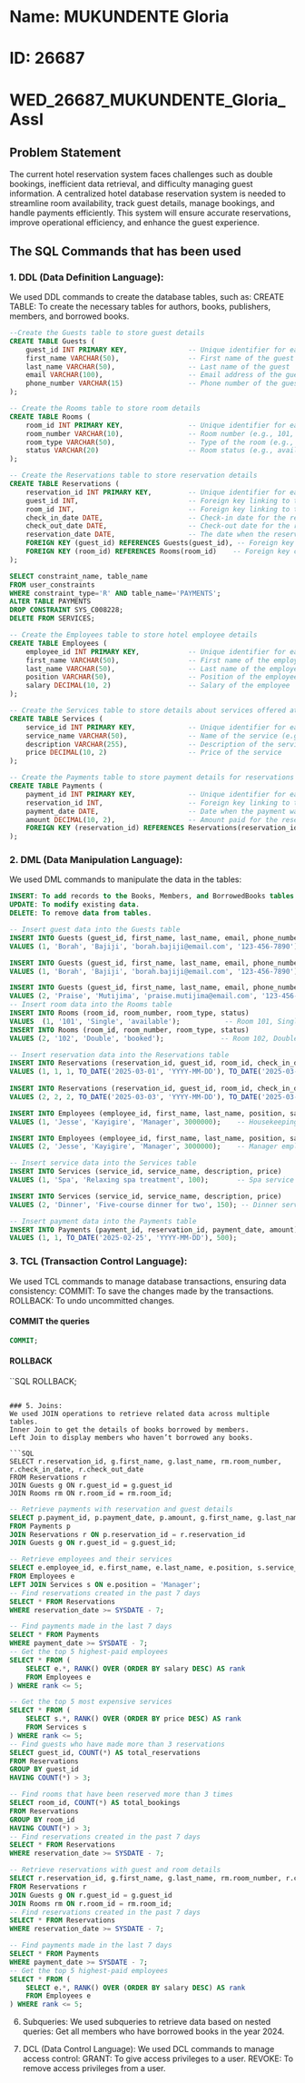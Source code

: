 # Name: MUKUNDENTE Gloria
# ID: 26687
 
# WED_26687_MUKUNDENTE_Gloria_AssI

## Problem Statement

The current hotel reservation system faces challenges such as double bookings, inefficient data retrieval, and difficulty managing guest information. 
A centralized hotel database reservation system is needed to streamline room availability, track guest details, manage bookings, and handle payments efficiently. 
This system will ensure accurate reservations, improve operational efficiency, and enhance the guest experience.

## The SQL Commands that has been used
### 1. DDL (Data Definition Language):

We used DDL commands to create the database tables, such as:
CREATE TABLE: To create the necessary tables for authors, books, publishers, members, and borrowed books.

```SQL
--Create the Guests table to store guest details
CREATE TABLE Guests (
    guest_id INT PRIMARY KEY,               -- Unique identifier for each guest
    first_name VARCHAR(50),                 -- First name of the guest
    last_name VARCHAR(50),                  -- Last name of the guest
    email VARCHAR(100),                     -- Email address of the guest
    phone_number VARCHAR(15)                -- Phone number of the guest
);
```
```SQL
-- Create the Rooms table to store room details
CREATE TABLE Rooms (
    room_id INT PRIMARY KEY,                -- Unique identifier for each room
    room_number VARCHAR(10),                -- Room number (e.g., 101, 102)
    room_type VARCHAR(50),                  -- Type of the room (e.g., Single, Double)
    status VARCHAR(20)                      -- Room status (e.g., available, booked, under maintenance)
);
```
```SQL
-- Create the Reservations table to store reservation details
CREATE TABLE Reservations (
    reservation_id INT PRIMARY KEY,         -- Unique identifier for each reservation
    guest_id INT,                           -- Foreign key linking to the Guests table
    room_id INT,                            -- Foreign key linking to the Rooms table
    check_in_date DATE,                     -- Check-in date for the reservation
    check_out_date DATE,                    -- Check-out date for the reservation
    reservation_date DATE,                  -- The date when the reservation was made
    FOREIGN KEY (guest_id) REFERENCES Guests(guest_id), -- Foreign key constraint on guest_id
    FOREIGN KEY (room_id) REFERENCES Rooms(room_id)    -- Foreign key constraint on room_id
);
```
```SQL
SELECT constraint_name, table_name
FROM user_constraints
WHERE constraint_type='R' AND table_name='PAYMENTS';
ALTER TABLE PAYMENTS
DROP CONSTRAINT SYS_C008228;
DELETE FROM SERVICES;
```
```SQL
-- Create the Employees table to store hotel employee details
CREATE TABLE Employees (
    employee_id INT PRIMARY KEY,            -- Unique identifier for each employee
    first_name VARCHAR(50),                 -- First name of the employee
    last_name VARCHAR(50),                  -- Last name of the employee
    position VARCHAR(50),                   -- Position of the employee (e.g., Manager, Housekeeping)
    salary DECIMAL(10, 2)                   -- Salary of the employee
);
```
```SQL
-- Create the Services table to store details about services offered at the hotel
CREATE TABLE Services (
    service_id INT PRIMARY KEY,             -- Unique identifier for each service
    service_name VARCHAR(50),               -- Name of the service (e.g., Spa, Dinner)
    description VARCHAR(255),               -- Description of the service
    price DECIMAL(10, 2)                    -- Price of the service
);
```
```SQL
-- Create the Payments table to store payment details for reservations
CREATE TABLE Payments (
    payment_id INT PRIMARY KEY,             -- Unique identifier for each payment
    reservation_id INT,                     -- Foreign key linking to the Reservations table
    payment_date DATE,                      -- Date when the payment was made
    amount DECIMAL(10, 2),                  -- Amount paid for the reservation
    FOREIGN KEY (reservation_id) REFERENCES Reservations(reservation_id) -- Foreign key constraint on reservation_id
);
```

### 2. DML (Data Manipulation Language):
We used DML commands to manipulate the data in the tables:

```SQL
INSERT: To add records to the Books, Members, and BorrowedBooks tables.
UPDATE: To modify existing data.
DELETE: To remove data from tables.

-- Insert guest data into the Guests table
INSERT INTO Guests (guest_id, first_name, last_name, email, phone_number) 
VALUES (1, 'Borah', 'Bajiji', 'borah.bajiji@email.com', '123-456-7890');   -- First guest

INSERT INTO Guests (guest_id, first_name, last_name, email, phone_number) 
VALUES (1, 'Borah', 'Bajiji', 'borah.bajiji@email.com', '123-456-7890');

INSERT INTO Guests (guest_id, first_name, last_name, email, phone_number) 
VALUES (2, 'Praise', 'Mutijima', 'praise.mutijima@email.com', '123-456-7890');
-- Insert room data into the Rooms table
INSERT INTO Rooms (room_id, room_number, room_type, status) 
VALUES  (1, '101', 'Single', 'available');           -- Room 101, Single, available
INSERT INTO Rooms (room_id, room_number, room_type, status) 
VALUES (2, '102', 'Double', 'booked');              -- Room 102, Double, booked

-- Insert reservation data into the Reservations table
INSERT INTO Reservations (reservation_id, guest_id, room_id, check_in_date, check_out_date, reservation_date) 
VALUES (1, 1, 1, TO_DATE('2025-03-01', 'YYYY-MM-DD'), TO_DATE('2025-03-05', 'YYYY-MM-DD'), TO_DATE('2025-02-20', 'YYYY-MM-DD'));--Reservation for guest 1
    
INSERT INTO Reservations (reservation_id, guest_id, room_id, check_in_date, check_out_date, reservation_date) 
VALUES (2, 2, 2, TO_DATE('2025-03-03', 'YYYY-MM-DD'), TO_DATE('2025-03-09', 'YYYY-MM-DD'), TO_DATE('2025-02-21', 'YYYY-MM-DD')); 

INSERT INTO Employees (employee_id, first_name, last_name, position, salary) 
VALUES (1, 'Jesse', 'Kayigire', 'Manager', 3000000);    -- Housekeeping employee

INSERT INTO Employees (employee_id, first_name, last_name, position, salary) 
VALUES (2, 'Jesse', 'Kayigire', 'Manager', 3000000);    -- Manager employee

-- Insert service data into the Services table
INSERT INTO Services (service_id, service_name, description, price) 
VALUES (1, 'Spa', 'Relaxing spa treatment', 100);       -- Spa service

INSERT INTO Services (service_id, service_name, description, price) 
VALUES (2, 'Dinner', 'Five-course dinner for two', 150); -- Dinner service

-- Insert payment data into the Payments table
INSERT INTO Payments (payment_id, reservation_id, payment_date, amount) 
VALUES (1, 1, TO_DATE('2025-02-25', 'YYYY-MM-DD'), 500);
```



### 3. TCL (Transaction Control Language):
We used TCL commands to manage database transactions, ensuring data consistency:
COMMIT: To save the changes made by the transactions.
ROLLBACK: To undo uncommitted changes.

#### COMMIT the queries
```SQL
COMMIT;
```
#### ROLLBACK
``SQL
ROLLBACK;
```

### 5. Joins:
We used JOIN operations to retrieve related data across multiple tables.
Inner Join to get the details of books borrowed by members.
Left Join to display members who haven’t borrowed any books.

```SQL
SELECT r.reservation_id, g.first_name, g.last_name, rm.room_number, r.check_in_date, r.check_out_date
FROM Reservations r
JOIN Guests g ON r.guest_id = g.guest_id
JOIN Rooms rm ON r.room_id = rm.room_id;
```
```SQL
-- Retrieve payments with reservation and guest details
SELECT p.payment_id, p.payment_date, p.amount, g.first_name, g.last_name
FROM Payments p
JOIN Reservations r ON p.reservation_id = r.reservation_id
JOIN Guests g ON r.guest_id = g.guest_id;
```
```SQL
-- Retrieve employees and their services
SELECT e.employee_id, e.first_name, e.last_name, e.position, s.service_name, s.price
FROM Employees e
LEFT JOIN Services s ON e.position = 'Manager';
-- Find reservations created in the past 7 days
SELECT * FROM Reservations
WHERE reservation_date >= SYSDATE - 7;
```
```SQL
-- Find payments made in the last 7 days
SELECT * FROM Payments
WHERE payment_date >= SYSDATE - 7;
-- Get the top 5 highest-paid employees
SELECT * FROM (
    SELECT e.*, RANK() OVER (ORDER BY salary DESC) AS rank
    FROM Employees e
) WHERE rank <= 5;
```
```SQL
-- Get the top 5 most expensive services
SELECT * FROM (
    SELECT s.*, RANK() OVER (ORDER BY price DESC) AS rank
    FROM Services s
) WHERE rank <= 5;
-- Find guests who have made more than 3 reservations
SELECT guest_id, COUNT(*) AS total_reservations
FROM Reservations
GROUP BY guest_id
HAVING COUNT(*) > 3;
```
```SQL
-- Find rooms that have been reserved more than 3 times
SELECT room_id, COUNT(*) AS total_bookings
FROM Reservations
GROUP BY room_id
HAVING COUNT(*) > 3;
-- Find reservations created in the past 7 days
SELECT * FROM Reservations
WHERE reservation_date >= SYSDATE - 7;
```
```SQL
-- Retrieve reservations with guest and room details
SELECT r.reservation_id, g.first_name, g.last_name, rm.room_number, r.check_in_date, r.check_out_date
FROM Reservations r
JOIN Guests g ON r.guest_id = g.guest_id
JOIN Rooms rm ON r.room_id = rm.room_id;
-- Find reservations created in the past 7 days
SELECT * FROM Reservations
WHERE reservation_date >= SYSDATE - 7;
```
```SQL
-- Find payments made in the last 7 days
SELECT * FROM Payments
WHERE payment_date >= SYSDATE - 7;
-- Get the top 5 highest-paid employees
SELECT * FROM (
    SELECT e.*, RANK() OVER (ORDER BY salary DESC) AS rank
    FROM Employees e
) WHERE rank <= 5;
```

6. Subqueries:
We used subqueries to retrieve data based on nested queries:
Get all members who have borrowed books in the year 2024.

7. DCL (Data Control Language):
We used DCL commands to manage access control:
GRANT: To give access privileges to a user.
REVOKE: To remove access privileges from a user.
